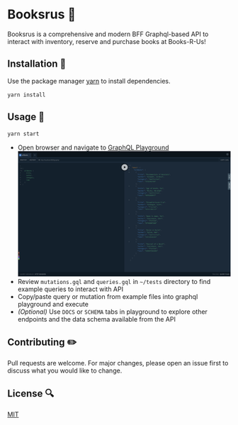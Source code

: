 # Booksrus 📖

Booksrus is a comprehensive and modern BFF Graphql-based API to interact with inventory, reserve and purchase books at Books-R-Us!

## Installation 🚀

Use the package manager [yarn](https://yarnpkg.com/) to install dependencies.

```bash
yarn install
```

## Usage 🎡

```bash
yarn start
```

- Open browser and navigate to [GraphQL Playground ![GraphQL Playground](tests/playground.png)](http://localhost:4000/graphql)
- Review `mutations.gql` and `queries.gql` in `~/tests` directory to find example queries to interact with API
- Copy/paste query or mutation from example files into graphql playground and execute
- _(Optional)_ Use `DOCS` or `SCHEMA` tabs in playground to explore other endpoints and the data schema available from the API

## Contributing ✏️
Pull requests are welcome. For major changes, please open an issue first to discuss what you would like to change.

## License 🔍
[MIT](https://choosealicense.com/licenses/mit/)